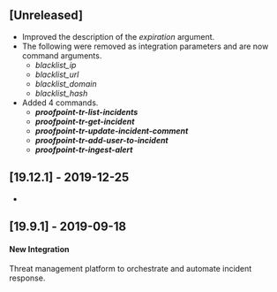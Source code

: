 ## [Unreleased]
  - Improved the description of the *expiration* argument.
  - The following were removed as integration parameters and are now command arguments.
    - *blacklist_ip*
    - *blacklist_url*
    - *blacklist_domain*
    - *blacklist_hash* 
  - Added 4 commands.
    - ***proofpoint-tr-list-incidents***
    - ***proofpoint-tr-get-incident***
    - ***proofpoint-tr-update-incident-comment***
    - ***proofpoint-tr-add-user-to-incident***
    - ***proofpoint-tr-ingest-alert***



## [19.12.1] - 2019-12-25
-

## [19.9.1] - 2019-09-18
#### New Integration
Threat management platform to orchestrate and automate incident response.
